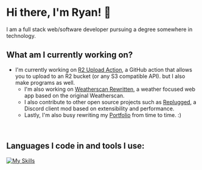 # Hi there, I'm Ryan! 👋
I am a full stack web/software developer pursuing a degree somewhere in technology.

## What am I currently working on?
- I'm currently working on [R2 Upload Action](https://github.com/ryand56/r2-upload-action), a GitHub action that allows you to upload to an R2 bucket (or any S3 compatible API). but I also make programs as well.
    - I'm also working on [Weatherscan Rewritten](https://github.com/ryand56/weatherscan-rewritten), a weather focused web app based on the original Weatherscan.
    - I also contribute to other open source projects such as [Replugged](https://github.com/replugged-org/replugged), a Discord client mod based on extensibility and performance.
    - Lastly, I'm also busy rewriting my [Portfolio](https://github.com/ryand56/portfolio) from time to time. :)
<br>

## Languages I code in and tools I use:
[![My Skills](https://skillicons.dev/icons?i=cs,cpp,net,ts,react,nextjs,gatsby,js,nodejs,electron,express,mongo,mysql,html,css,markdown,lua,java,androidstudio,vscode,visualstudio,git,github,githubactions,gitlab,docker,linux,nginx,aws,gcp,azure,cloudflare,vercel,netlify,aftereffects,photoshop,stackoverflow,discord,twitter,linkedin,mastodon)](https://skillicons.dev/)
